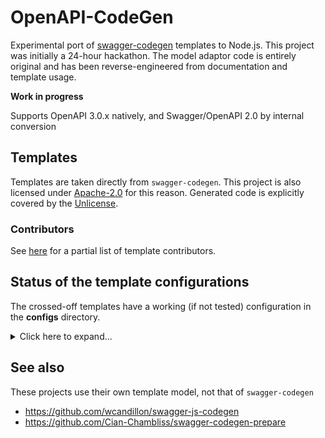# OpenAPI-CodeGen

Experimental port of [swagger-codegen](https://github.com/swagger-api/swagger-codegen) templates to Node.js. This project was initially a 24-hour hackathon. The model adaptor code is entirely original and has been reverse-engineered from documentation and template usage.

**Work in progress**

Supports OpenAPI 3.0.x natively, and Swagger/OpenAPI 2.0 by internal conversion

## Templates

Templates are taken directly from `swagger-codegen`. This project is also licensed under [Apache-2.0](LICENSE) for this reason. Generated code is explicitly covered by the [Unlicense](templates/_common/UNLICENSE).

### Contributors

See [here](https://github.com/swagger-api/swagger-codegen#template-creator) for a partial list of template contributors.

## Status of the template configurations

The crossed-off templates have a working (if not tested) configuration in the **configs** directory.

<details>
<summary>Click here to expand...</summary>

* ~~\_common~~ *contains Apache-2.0 and Unlicense licenses*
*  Ada
*  akka-scala
*  android
*  ~~apache2~~ - **needs work**
*  apex
*  aspnetcore
*  bash
*  clojure
*  codegen
*  ~~confluenceWikiDocs~~ - **needs testing**
*  cpprest
*  csharp
*  csharp-dotnet2
*  dart
*  ~~debug~~ - *used for dumping the model state*
*  Eiffel
*  elixir
*  erlang-client
*  erlang-server
*  finch
*  flash
*  flaskConnexion
*  go
*  go-server
*  ~~Groovy~~ - **untested**
*  haskell-http-client
*  haskell-servant
*  ~~htmlDocs~~ - *appears to work*
*  ~~htmlDocs2~~ - *appears to work, no console errors logged*
*  Java
*  JavaInflector
*  JavaJaxRS
*  JavaPlayFramework
*  Javascript
*  Javascript-Closure-Angular
*  JavaSpring
*  JavaVertXServer
*  JMeter
*  kotlin-client
*  lua
*  lumen
*  MSF4J
*  nancyfx
*  ~~nodejs~~ - **tested**
*  objc
*  ~~openapi~~ - *outputs the input definition (in OpenAPI 3.0.x form)*
*  perl
*  php
*  ~~php-silex~~ - **untested**
*  php-symfony
*  pistache-server
*  powershell
*  python
*  qt5cpp
*  r
*  rails5
*  restbed
*  ruby
*  rust
*  rust-server
*  scala
*  scalatra
*  scalaz
*  sinatra
*  slim
*  ~~swagger~~ - *outputs the input definition (in original form if OpenAPI 2.0)*
*  ~~swagger-static~~ - **tested** *template modified to include partials*
*  swift
*  swift3
*  swift4
*  tizen
*  typescript-angular
*  typescript-angularjs
*  typescript-aurelia
*  typescript-fetch
*  typescript-jquery
*  ~~typescript-node~~ - **untested**
*  undertow
*  ~~validator~~ - *uses swagger2openapi's OpenAPI 3.0 validator internally*
*  ze-ph
</details>

## See also

These projects use their own template model, not that of `swagger-codegen`

* https://github.com/wcandillon/swagger-js-codegen
* https://github.com/Cian-Chambliss/swagger-codegen-prepare

